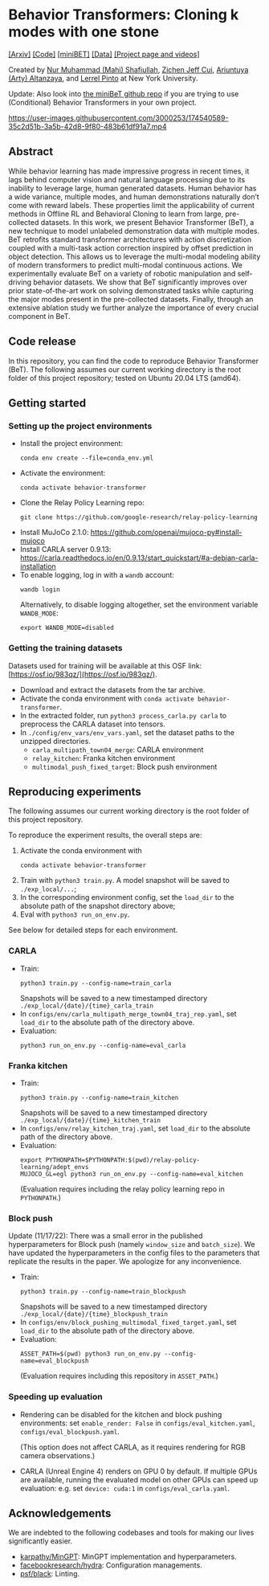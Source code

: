 # Behavior Transformers: Cloning k modes with one stone

[[Arxiv]](https://arxiv.org/abs/2206.11251) [[Code]](https://github.com/notmahi/bet) [[miniBET]](https://github.com/notmahi/miniBET) [[Data]](https://osf.io/983qz/) [[Project page and videos]](https://mahis.life/bet/)

Created by [Nur Muhammad (Mahi) Shafiullah](https://mahis.life), [Zichen Jeff Cui](https://jeffcui.com/), [Ariuntuya (Arty) Altanzaya](https://www.artys.page/), and [Lerrel Pinto](https://www.lerrelpinto.com/) at New York University.

Update: Also look into [the miniBeT github repo](https://github.com/notmahi/miniBET) if you are trying to use (Conditional) Behavior Transformers in your own project.


https://user-images.githubusercontent.com/3000253/174540589-35c2d51b-3a5b-42d8-9f80-483b61df91a7.mp4



## Abstract
While behavior learning has made impressive progress in recent times, it lags behind computer vision and natural language processing due to its inability to leverage large, human generated datasets. Human behavior has a wide variance, multiple modes, and human demonstrations naturally don’t come with reward labels. These properties limit the applicability of current methods in Offline RL and Behavioral Cloning to learn from large, pre-collected datasets. In this work, we present Behavior Transformer (BeT), a new technique to model unlabeled demonstration data with multiple modes. BeT retrofits standard transformer architectures with action discretization coupled with a multi-task action correction inspired by offset prediction in object detection. This allows us to leverage the multi-modal modeling ability of modern transformers to predict multi-modal continuous actions. We experimentally evaluate BeT on a variety of robotic manipulation and self-driving behavior datasets. We show that BeT significantly improves over prior state-of-the-art work on solving demonstrated tasks while capturing the major modes present in the pre-collected datasets. Finally, through an extensive ablation study we further analyze the importance of every crucial component in BeT.

## Code release

In this repository, you can find the code to reproduce Behavior Transformer (BeT). The following assumes our current working directory is the root folder of this project repository; tested on Ubuntu 20.04 LTS (amd64).

## Getting started
### Setting up the project environments
- Install the project environment:
  ```
  conda env create --file=conda_env.yml
  ```
- Activate the environment:
  ```
  conda activate behavior-transformer
  ```
- Clone the Relay Policy Learning repo:
  ```
  git clone https://github.com/google-research/relay-policy-learning
  ```
- Install MuJoCo 2.1.0: https://github.com/openai/mujoco-py#install-mujoco
- Install CARLA server 0.9.13: https://carla.readthedocs.io/en/0.9.13/start_quickstart/#a-debian-carla-installation
- To enable logging, log in with a `wandb` account:
  ```
  wandb login
  ```
  Alternatively, to disable logging altogether, set the environment variable `WANDB_MODE`:
  ```
  export WANDB_MODE=disabled
  ```

### Getting the training datasets
Datasets used for training will be available at this OSF link: [https://osf.io/983qz/](https://osf.io/983qz/).
- Download and extract the datasets from the tar archive.
- Activate the conda environment with `conda activate behavior-transformer`.
- In the extracted folder, run `python3 process_carla.py carla` to preprocess the CARLA dataset into tensors.
- In `./config/env_vars/env_vars.yaml`, set the dataset paths to the unzipped directories.
  - `carla_multipath_town04_merge`: CARLA environment
  - `relay_kitchen`: Franka kitchen environment
  - `multimodal_push_fixed_target`: Block push environment

## Reproducing experiments
The following assumes our current working directory is the root folder of this project repository.

To reproduce the experiment results, the overall steps are:
1. Activate the conda environment with
   ```
   conda activate behavior-transformer
   ```
2. Train with `python3 train.py`. A model snapshot will be saved to `./exp_local/...`;
3. In the corresponding environment config, set the `load_dir` to the absolute path of the snapshot directory above;
4. Eval with `python3 run_on_env.py`.

See below for detailed steps for each environment.

### CARLA

- Train:
  ```
  python3 train.py --config-name=train_carla
  ```
  Snapshots will be saved to a new timestamped directory `./exp_local/{date}/{time}_carla_train`
- In `configs/env/carla_multipath_merge_town04_traj_rep.yaml`, set `load_dir` to the absolute path of the directory above.
- Evaluation:
  ```
  python3 run_on_env.py --config-name=eval_carla
  ```

### Franka kitchen

- Train:
  ```
  python3 train.py --config-name=train_kitchen
  ```
  Snapshots will be saved to a new timestamped directory `./exp_local/{date}/{time}_kitchen_train`
- In `configs/env/relay_kitchen_traj.yaml`, set `load_dir` to the absolute path of the directory above.
- Evaluation:
  ```
  export PYTHONPATH=$PYTHONPATH:$(pwd)/relay-policy-learning/adept_envs
  MUJOCO_GL=egl python3 run_on_env.py --config-name=eval_kitchen
  ```
  (Evaluation requires including the relay policy learning repo in `PYTHONPATH`.)

### Block push
Update (11/17/22): There was a small error in the published hyperparameters for Block push (namely `window_size` and `batch_size`). We have updated the hyperparameters in the config files to the parameters that replicate the results in the paper. We apologize for any inconvenience.
- Train:
  ```
  python3 train.py --config-name=train_blockpush
  ```
  Snapshots will be saved to a new timestamped directory `./exp_local/{date}/{time}_blockpush_train`
- In `configs/env/block_pushing_multimodal_fixed_target.yaml`, set `load_dir` to the absolute path of the directory above.
- Evaluation:
  ```
  ASSET_PATH=$(pwd) python3 run_on_env.py --config-name=eval_blockpush
  ```
  (Evaluation requires including this repository in `ASSET_PATH`.)
</details>

### Speeding up evaluation
- Rendering can be disabled for the kitchen and block pushing environments: set `enable_render: False` in `configs/eval_kitchen.yaml`, `configs/eval_blockpush.yaml`.

  (This option does not affect CARLA, as it requires rendering for RGB camera observations.)
- CARLA (Unreal Engine 4) renders on GPU 0 by default. If multiple GPUs are available, running the evaluated model on other GPUs can speed up evaluation: e.g. set `device: cuda:1` in `configs/eval_carla.yaml`.

## Acknowledgements
We are indebted to the following codebases and tools for making our lives significantly easier.
- [karpathy/MinGPT](https://github.com/karpathy/minGPT): MinGPT implementation and hyperparameters.
- [facebookresearch/hydra](https://github.com/facebookresearch/hydra): Configuration managements.
- [psf/black](https://github.com/psf/black): Linting.
